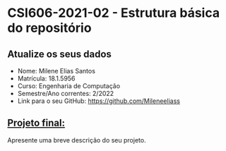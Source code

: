 # **CSI606-2021-02 - Estrutura básica do repositório**

## Atualize os seus dados

- Nome: Milene Elias Santos
- Matrícula: 18.1.5956
- Curso: Engenharia de Computação
- Semestre/Ano correntes: 2/2022
- Link para o seu GitHub: https://github.com/Mileneeliass

## [Projeto final:](./Projeto/README.md)

Apresente uma breve descrição do seu projeto.
